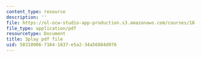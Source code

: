 ```yaml
---
content_type: resource
description: ''
file: https://ol-ocw-studio-app-production.s3.amazonaws.com/courses/18-031-system-functions-and-the-laplace-transform-spring-2019/5031090671641837e5a234a56884d976_5HfMEUO9vlY.pdf
file_type: application/pdf
resourcetype: Document
title: 3play pdf file
uid: 50310906-7164-1837-e5a2-34a56884d976
---
```

